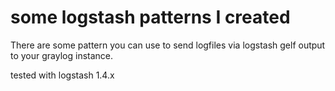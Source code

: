 # some logstash patterns I created

There are some pattern you can use to send logfiles via logstash gelf output to your graylog instance.

tested with logstash 1.4.x
